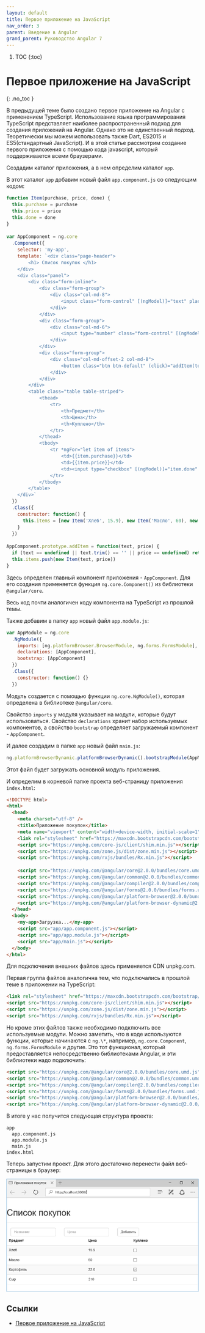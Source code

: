 ```yaml
---
layout: default
title: Первое приложение на JavaScript
nav_order: 3
parent: Введение в Angular
grand_parent: Руководство Angular 7
---
```


<!-- prettier-ignore-start -->
1. TOC
{:toc}

# Первое приложение на JavaScript
{: .no_toc }
<!-- prettier-ignore-end -->

В предыдущей теме было создано первое приложение на Angular с применением TypeScript. Использование языка программирования TypeScript представляет наиболее распространенный подход для создания приложений на Angular. Однако это не единственный подход. Теоретически мы можем использовать также Dart, ES2015 и ES5(стандартный JavaScript). И в этой статье рассмотрим создание первого приложения с помощью кода javascript, который поддерживается всеми браузерами.

Создадим каталог приложения, а в нем определим каталог `app`.

В этот каталог `app` добавим новый файл `app.component.js` со следующим кодом:

```javascript
function Item(purchase, price, done) {
  this.purchase = purchase
  this.price = price
  this.done = done
}

var AppComponent = ng.core
  .Component({
    selector: 'my-app',
    template: `<div class="page-header">
        <h1> Список покупок </h1>
    </div>
    <div class="panel">
        <div class="form-inline">
            <div class="form-group">
                <div class="col-md-8">
                    <input class="form-control" [(ngModel)]="text" placeholder = "Название" />
                </div>
            </div>
            <div class="form-group">
                <div class="col-md-6">
                    <input type="number" class="form-control" [(ngModel)]="price" placeholder="Цена" />
                </div>
            </div>
            <div class="form-group">
                <div class="col-md-offset-2 col-md-8">
                    <button class="btn btn-default" (click)="addItem(text, price)">Добавить</button>
                </div>
            </div>
        </div>
        <table class="table table-striped">
            <thead>
                <tr>
                    <th>Предмет</th>
                    <th>Цена</th>
                    <th>Куплено</th>
                </tr>
            </thead>
            <tbody>
                <tr *ngFor="let item of items">
                    <td>{{item.purchase}}</td>
                    <td>{{item.price}}</td>
                    <td><input type="checkbox" [(ngModel)]="item.done" /></td>
                </tr>
            </tbody>
        </table>
    </div>`
  })
  .Class({
    constructor: function() {
      this.items = [new Item('Хлеб', 15.9), new Item('Масло', 60), new Item('Картофель', 22.6, true), new Item('Сыр', 310)]
    }
  })

AppComponent.prototype.addItem = function(text, price) {
  if (text == undefined || text.trim() == '' || price == undefined) return
  this.items.push(new Item(text, price))
}
```

Здесь определен главный компонент приложения - `AppComponent`. Для его создания применяется функция `ng.core.Component()` из библиотеки `@angular/core`.

Весь код почти аналогичен коду компонента на TypeScript из прошлой темы.

Также добавим в папку `app` новый файл `app.module.js`:

```javascript
var AppModule = ng.core
  .NgModule({
    imports: [ng.platformBrowser.BrowserModule, ng.forms.FormsModule],
    declarations: [AppComponent],
    bootstrap: [AppComponent]
  })
  .Class({
    constructor: function() {}
  })
```

Модуль создается с помощью функции `ng.core.NgModule()`, которая определена в библиотеке `@angular/core`.

Свойство `imports` у модуля указывает на модули, которые будут использоваться. Свойство `declarations` хранит набор используемых компонентов, а свойство `bootstrap` определяет загружаемый компонент - `AppComponent`.

И далее создадим в папке `app` новый файл `main.js`:

```javascript
ng.platformBrowserDynamic.platformBrowserDynamic().bootstrapModule(AppModule)
```

Этот файл будет загружать основной модуль приложения.

И определим в корневой папке проекта веб-страницу приложения `index.html`:

```html
<!DOCTYPE html>
<html>
  <head>
    <meta charset="utf-8" />
    <title>Приложение покупок</title>
    <meta name="viewport" content="width=device-width, initial-scale=1" />
    <link rel="stylesheet" href="https://maxcdn.bootstrapcdn.com/bootstrap/3.3.2/css/bootstrap.min.css" />
    <script src="https://unpkg.com/core-js/client/shim.min.js"></script>
    <script src="https://unpkg.com/zone.js/dist/zone.min.js"></script>
    <script src="https://unpkg.com/rxjs/bundles/Rx.min.js"></script>

    <script src="https://unpkg.com/@angular/core@2.0.0/bundles/core.umd.js"></script>
    <script src="https://unpkg.com/@angular/common@2.0.0/bundles/common.umd.js"></script>
    <script src="https://unpkg.com/@angular/compiler@2.0.0/bundles/compiler.umd.js"></script>
    <script src="https://unpkg.com/@angular/forms@2.0.0/bundles/forms.umd.js"></script>
    <script src="https://unpkg.com/@angular/platform-browser@2.0.0/bundles/platform-browser.umd.js"></script>
    <script src="https://unpkg.com/@angular/platform-browser-dynamic@2.0.0/bundles/platform-browser-dynamic.umd.js"></script>
  </head>
  <body>
    <my-app>Загрузка...</my-app>
    <script src="app/app.component.js"></script>
    <script src="app/app.module.js"></script>
    <script src="app/main.js"></script>
  </body>
</html>
```

Для подключения внешних файлов здесь применяется CDN unpkg.com.

Первая группа файлов аналогична тем, что подключались в прошлой теме в приложении на TypeScript:

```html
<link rel="stylesheet" href="https://maxcdn.bootstrapcdn.com/bootstrap/3.3.2/css/bootstrap.min.css" />
<script src="https://unpkg.com/core-js/client/shim.min.js"></script>
<script src="https://unpkg.com/zone.js/dist/zone.min.js"></script>
<script src="https://unpkg.com/rxjs/bundles/Rx.min.js"></script>
```

Но кроме этих файлов также необходимо подключить все используемые модули. Можно заметить, что в коде используются функции, которые начинаются с `ng.\*`, например, `ng.core.Component`, `ng.forms.FormsModule` и другие. Это тот функционал, который предоставляется непосредственно библиотеками Angular, и эти библиотеки надо подключить:

```html
<script src="https://unpkg.com/@angular/core@2.0.0/bundles/core.umd.js"></script>
<script src="https://unpkg.com/@angular/common@2.0.0/bundles/common.umd.js"></script>
<script src="https://unpkg.com/@angular/compiler@2.0.0/bundles/compiler.umd.js"></script>
<script src="https://unpkg.com/@angular/forms@2.0.0/bundles/forms.umd.js"></script>
<script src="https://unpkg.com/@angular/platform-browser@2.0.0/bundles/platform-browser.umd.js"></script>
<script src="https://unpkg.com/@angular/platform-browser-dynamic@2.0.0/bundles/platform-browser-dynamic.umd.js"></script>
```

В итоге у нас получится следующая структура проекта:

```
app
  app.component.js
  app.module.js
  main.js
index.html
```

Теперь запустим проект. Для этого достаточно перенести файл веб-страницы в браузер:

![Скриншот приложения](first-app-2.png)

## Ссылки

- [Первое приложение на JavaScript](https://metanit.com/web/angular2/1.3.php)
